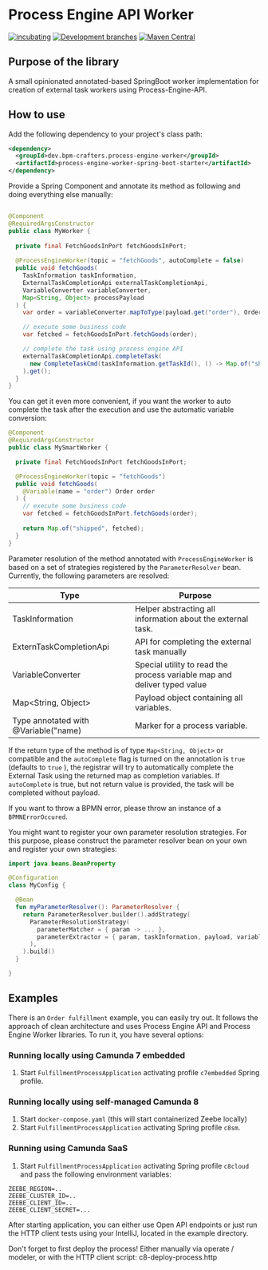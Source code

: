 # Process Engine API Worker


[![incubating](https://img.shields.io/badge/lifecycle-INCUBATING-orange.svg)](https://github.com/holisticon#open-source-lifecycle)
[![Development branches](https://github.com/bpm-crafters/process-engine-worker/actions/workflows/development.yml/badge.svg)](https://github.com/bpm-crafters/process-engine-worker/actions/workflows/development.yml)
[![Maven Central](https://maven-badges.herokuapp.com/maven-central/dev.bpm-crafters.process-engine-api/process-engine-worker/badge.svg)](https://maven-badges.herokuapp.com/maven-central/dev.bpm-crafters.process-engine-api/process-engine-worker)

## Purpose of the library

A small opinionated annotated-based SpringBoot worker implementation for creation of 
external task workers using Process-Engine-API.

## How to use 

Add the following dependency to your project's class path:

```xml
<dependency>
  <groupId>dev.bpm-crafters.process-engine-worker</groupId>
  <artifactId>process-engine-worker-spring-boot-starter</artifactId>
</dependency>
```

Provide a Spring Component and annotate its method as following and doing everything else manually:

```java 

@Component
@RequiredArgsConstructor
public class MyWorker {
  
  private final FetchGoodsInPort fetchGoodsInPort;
  
  @ProcessEngineWorker(topic = "fetchGoods", autoComplete = false)
  public void fetchGoods(
    TaskInformation taskInformation,
    ExternalTaskCompletionApi externalTaskCompletionApi,
    VariableConverter variableConverter,
    Map<String, Object> processPayload
  ) {
    var order = variableConverter.mapToType(payload.get("order"), Order.class);

    // execute some business code
    var fetched = fetchGoodsInPort.fetchGoods(order);

    // complete the task using process engine API
    externalTaskCompletionApi.completeTask(
      new CompleteTaskCmd(taskInformation.getTaskId(), () -> Map.of("shipped", fetched))
    ).get();
  }
}
```

You can get it even more convenient, if you want the worker to auto complete the task after
the execution and use the automatic variable conversion:

```java
@Component
@RequiredArgsConstructor
public class MySmartWorker {

  private final FetchGoodsInPort fetchGoodsInPort;

  @ProcessEngineWorker(topic = "fetchGoods")
  public void fetchGoods(
    @Variable(name = "order") Order order
  ) {
    // execute some business code
    var fetched = fetchGoodsInPort.fetchGoods(order);
    
    return Map.of("shipped", fetched);
  }
}

```

Parameter resolution of the method annotated with `ProcessEngineWorker` is based on a set of strategies
registered by the `ParameterResolver` bean. Currently, the following parameters are resolved:

| Type                                   | Purpose                                                                   |
|----------------------------------------|---------------------------------------------------------------------------|
| TaskInformation                        | Helper abstracting all information about the external task.               |
| ExternTaskCompletionApi                | API for completing the external task manually                             |
| VariableConverter                      | Special utility to read the process variable map and deliver typed value  | 
| Map<String, Object>                    | Payload object containing all variables.                                  |
| Type annotated with @Variable("name)   | Marker for a process variable.                                            |

If the return type of the method is of type `Map<String, Object>` or compatible and the `autoComplete` flag is turned
on the annotation is `true` (defaults to `true` ), the registrar will try to automatically complete the External Task 
using the returned map as completion variables. If `autoComplete` is true, but not return value is provided, the task
will be completed without payload. 

If you want to throw a BPMN error, please throw an instance of a `BPMNErrorOccured`.

You might want to register your own parameter resolution strategies. For this purpose, please construct 
the parameter resolver bean on your own and register your own strategies:

```kotlin
import java.beans.BeanProperty

@Configuration
class MyConfig {

  @Bean
  fun myParameterResolver(): ParameterResolver {
    return ParameterResolver.builder().addStrategy(
      ParameterResolutionStrategy(
        parameterMatcher = { param -> ... },
        parameterExtractor = { param, taskInformation, payload, variableConverter, taskCompletionApi -> ... },
      ),
    ).build()
  }

}

```

## Examples

There is an `Order fulfillment` example, you can easily try out. It follows the approach of 
clean architecture and uses Process Engine API and Process Engine Worker libraries. 
To run it, you have several options:

### Running locally using Camunda 7 embedded

1. Start `FulfillmentProcessApplication` activating profile `c7embedded` Spring profile.

### Running locally using self-managed Camunda 8

1. Start `docker-compose.yaml` (this will start containerized Zeebe locally)
2. Start `FulfillmentProcessApplication` activating Spring profile `c8sm`.

### Running using Camunda SaaS

1. Start `FulfillmentProcessApplication` activating Spring profile `c8cloud` and pass the following environment variables:

```properties
ZEEBE_REGION=..
ZEEBE_CLUSTER_ID=..
ZEEBE_CLIENT_ID=..
ZEEBE_CLIENT_SECRET=...
```

After starting application, you can either use Open API endpoints or just run the 
HTTP client tests using your IntelliJ, located in the example directory.

Don't forget to first deploy the process! Either manually via operate / modeler, or with the HTTP client script: c8-deploy-process.http
